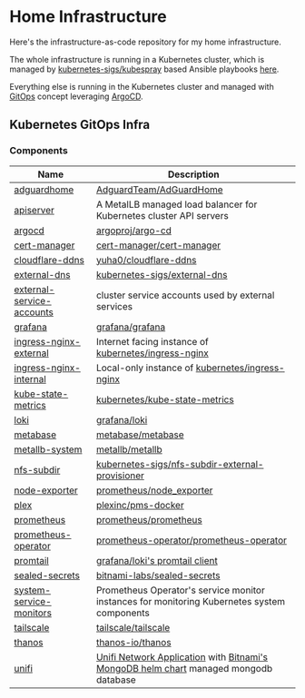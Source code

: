 # Home Infrastructure

Here's the infrastructure-as-code repository for my home infrastructure.

The whole infrastructure is running in a Kubernetes cluster, which is managed by [kubernetes-sigs/kubespray](https://github.com/kubernetes-sigs/kubespray) based Ansible playbooks [here](ansible/).

Everything else is running in the Kubernetes cluster and managed with [GitOps](https://www.weave.works/technologies/gitops/) concept leveraging [ArgoCD](https://argo-cd.readthedocs.io).

## Kubernetes GitOps Infra

### Components

| Name | Description |
| --- | --- |
| [adguardhome](kubernetes/adguardhome) | [AdguardTeam/AdGuardHome](https://github.com/AdguardTeam/AdGuardHome) |
| [apiserver](kubernetes/kube-system/apiserver) | A MetalLB managed load balancer for Kubernetes cluster API servers |
| [argocd](kubernetes/argocd) | [argoproj/argo-cd](https://github.com/argoproj/argo-cd) |
| [cert-manager](kubernetes/cert-manager) | [cert-manager/cert-manager](https://github.com/cert-manager/cert-manager) |
| [cloudflare-ddns](kubernetes/cloudflare-ddns) | [yuha0/cloudflare-ddns](https://github.com/yuha0/cloudflare-ddns) |
| [external-dns](kubernetes/external-dns) | [kubernetes-sigs/external-dns](https://github.com/kubernetes-sigs/external-dns) |
| [external-service-accounts](kubernetes/kube-system/external-service-accounts) | cluster service accounts used by external services |
| [grafana](kubernetes/grafana) | [grafana/grafana](https://github.com/grafana/grafana) |
| [ingress-nginx-external](kubernetes/ingress-nginx/external) | Internet facing instance of [kubernetes/ingress-nginx](https://github.com/kubernetes/ingress-nginx) |
| [ingress-nginx-internal](kubernetes/ingress-nginx/internal) | Local-only instance of [kubernetes/ingress-nginx](https://github.com/kubernetes/ingress-nginx) |
| [kube-state-metrics](kubernetes/kube-system/kube-state-metrics) | [kubernetes/kube-state-metrics](https://github.com/kubernetes/kube-state-metrics) |
| [loki](kubernetes/logging/loki) | [grafana/loki](https://github.com/grafana/loki) |
| [metabase](kubernetes/metabase) | [metabase/metabase](https://github.com/metabase/metabase) |
| [metallb-system](kubernetes/metallb-system) | [metallb/metallb](https://github.com/metallb/metallb) |
| [nfs-subdir](kubernetes/nfs-subdir) | [kubernetes-sigs/nfs-subdir-external-provisioner](https://github.com/kubernetes-sigs/nfs-subdir-external-provisioner) |
| [node-exporter](kubernetes/monitoring/node-exporter) | [prometheus/node_exporter](https://github.com/prometheus/node_exporter) |
| [plex](kubernetes/plex) | [plexinc/pms-docker](https://github.com/plexinc/pms-docker) |
| [prometheus](kubernetes/monitoring/prometheus) | [prometheus/prometheus](https://github.com/prometheus/prometheus) |
| [prometheus-operator](kubernetes/monitoring/prometheus-operator) | [prometheus-operator/prometheus-operator](https://github.com/prometheus-operator/prometheus-operator) |
| [promtail](kubernetes/logging/promtail) | [grafana/loki's promtail client](https://github.com/grafana/loki/tree/main/clients/pkg/promtail) |
| [sealed-secrets](kubernetes/kube-system/sealed-secrets) | [bitnami-labs/sealed-secrets](https://github.com/bitnami-labs/sealed-secrets) |
| [system-service-monitors](kubernetes/kube-system/system-service-monitors) | Prometheus Operator's service monitor instances for monitoring Kubernetes system components |
| [tailscale](kubernetes/tailscale) | [tailscale/tailscale](https://github.com/tailscale/tailscale) |
| [thanos](kubernetes/monitoring/thanos) | [thanos-io/thanos](https://github.com/thanos-io/thanos) |
| [unifi](kubernetes/unifi) | [Unifi Network Application](https://help.ui.com/hc/en-us/articles/1500012237441-UniFi-Network-Use-the-UniFi-Network-Application) with [Bitnami's MongoDB helm chart](https://github.com/bitnami/charts/tree/master/bitnami/mongodb) managed mongodb database |
